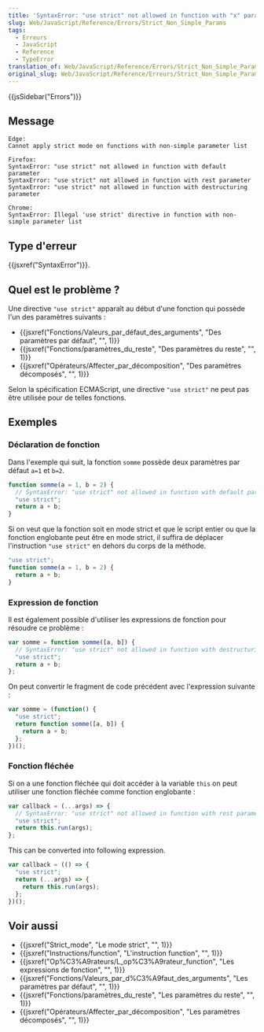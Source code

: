```yaml
---
title: 'SyntaxError: "use strict" not allowed in function with "x" parameter'
slug: Web/JavaScript/Reference/Errors/Strict_Non_Simple_Params
tags:
  - Erreurs
  - JavaScript
  - Reference
  - TypeError
translation_of: Web/JavaScript/Reference/Errors/Strict_Non_Simple_Params
original_slug: Web/JavaScript/Reference/Erreurs/Strict_Non_Simple_Params
---
```

{{jsSidebar("Errors")}}

## Message

    Edge:
    Cannot apply strict mode on functions with non-simple parameter list

    Firefox:
    SyntaxError: "use strict" not allowed in function with default parameter
    SyntaxError: "use strict" not allowed in function with rest parameter
    SyntaxError: "use strict" not allowed in function with destructuring parameter

    Chrome:
    SyntaxError: Illegal 'use strict' directive in function with non-simple parameter list

## Type d'erreur

{{jsxref("SyntaxError")}}.

## Quel est le problème ?

Une directive `"use strict"` apparaît au début d'une fonction qui possède l'un des paramètres suivants :

- {{jsxref("Fonctions/Valeurs_par_défaut_des_arguments", "Des paramètres par défaut", "", 1)}}
- {{jsxref("Fonctions/paramètres_du_reste", "Des paramètres du reste", "", 1)}}
- {{jsxref("Opérateurs/Affecter_par_décomposition", "Des paramètres décomposés", "", 1)}}

Selon la spécification ECMAScript, une directive `"use strict"` ne peut pas être utilisée pour de telles fonctions.

## Exemples

### Déclaration de fonction

Dans l'exemple qui suit, la fonction `somme` possède deux paramètres par défaut `a=1` et `b=2`.

```js example-bad
function somme(a = 1, b = 2) {
  // SyntaxError: "use strict" not allowed in function with default parameter
  "use strict";
  return a + b;
}
```

Si on veut que la fonction soit en mode strict et que le script entier ou que la fonction englobante peut être en mode strict, il suffira de déplacer l'instruction `"use strict"` en dehors du corps de la méthode.

```js example-good
"use strict";
function somme(a = 1, b = 2) {
  return a + b;
}
```

### Expression de fonction

Il est également possible d'utiliser les expressions de fonction pour résoudre ce problème :

```js example-bad
var somme = function somme([a, b]) {
  // SyntaxError: "use strict" not allowed in function with destructuring parameter
  "use strict";
  return a + b;
};
```

On peut convertir le fragment de code précédent avec l'expression suivante :

```js example-good
var somme = (function() {
  "use strict";
  return function somme([a, b]) {
    return a + b;
  };
})();
```

### Fonction fléchée

Si on a une fonction fléchée qui doit accéder à la variable `this` on peut utiliser une fonction fléchée comme fonction englobante :

```js example-bad
var callback = (...args) => {
  // SyntaxError: "use strict" not allowed in function with rest parameter
  "use strict";
  return this.run(args);
};
```

This can be converted into following expression.

```js example-good
var callback = (() => {
  "use strict";
  return (...args) => {
    return this.run(args);
  };
})();
```

## Voir aussi

- {{jsxref("Strict_mode", "Le mode strict", "", 1)}}
- {{jsxref("Instructions/function", "L'instruction function", "", 1)}}
- {{jsxref("Op%C3%A9rateurs/L_op%C3%A9rateur_function", "Les expressions de fonction", "", 1)}}
- {{jsxref("Fonctions/Valeurs_par_d%C3%A9faut_des_arguments", "Les paramètres par défaut", "", 1)}}
- {{jsxref("Fonctions/paramètres_du_reste", "Les paramètres du reste", "", 1)}}
- {{jsxref("Opérateurs/Affecter_par_décomposition", "Les paramètres décomposés", "", 1)}}
